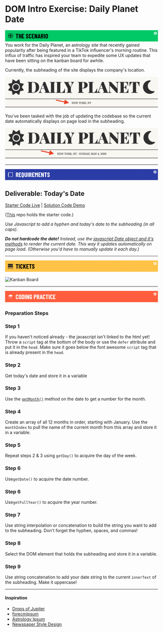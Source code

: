 # DOM Intro Exercise: Daily Planet Date
![Scenario](./assets/banner-scenario.png)
You work for the Daily Planet, an astrology site that recently gained popularity after being featured in a TikTok influencer's morning routine. This influx of traffic has inspired your team to expedite some UX updates that have been sitting on the kanban board for awhile.

Currently, the subheading of the site displays the company's location.

![NEW YORK, NY - SUNDAY, MAY 4, 3000](./assets/example1.png)

You've been tasked with the job of updating the codebase so the current date automatically displays on page load in the subheading.

![NEW YORK, NY - SUNDAY, MAY 4, 3000](./assets/example2.png)

---
![Requirements](./assets/banner-requirements.png)
## Deliverable: Today's Date

[Starter Code Live]( https://pages.git.generalassemb.ly/taylor-darneille/dom-intro-exercise/) | [Solution Code Demo](https://pages.git.generalassemb.ly/taylor-darneille/dom-intro-solution/)

([This](https://git.generalassemb.ly/SEI-Standard-Curriculum/M1L8-dom-intro-wbp) repo holds the starter code.)


_Use Javascript to add a hyphen and today's date to the subheading (in all caps)._

_**Do not hardcode the date!** Instead, use the [javascript Date object and it's methods](https://www.w3schools.com/jsref/jsref_obj_date.asp) to render the current date. This way it updates automatically on page load. (Otherwise you'd have to manually update it each day.)_

---
![Tickets](./assets/banner-tickets.png)

![Kanban Board]()

---
![Coding Practice](./assets/banner-coding.png)

### Preparation Steps

### Step 1

 If you haven't noticed already - the javascript isn't linked to the html yet! Throw a `script` tag at the bottom of the body or use the `defer` attribute and put it in the `head`. Make sure it goes below the font awesome `script` tag that is already present in the `head`.

### Step 2

Get today's date and store it in a variable

### Step 3

Use the [`getMonth()`](https://www.w3schools.com/jsref/jsref_getmonth.asp) method on the date to get a number for the month.

### Step 4

Create an array of all 12 months in order, starting with January. Use the `monthIndex` to pull the name of the current month from this array and store it in a variable.

### Step 5

Repeat steps 2 & 3 using `getDay()` to acquire the day of the week.

### Step 6

Use`getDate()` to acquire the date number.

### Step 6

Use`getFullYear()` to acquire the year number.

### Step 7

Use string interpolation or concatenation to build the string you want to add to the subheading. Don't forget the hyphen, spaces, and commas!

### Step 8

Select the DOM element that holds the subheading and store it in a variable.

### Step 9

Use string concatenation to add your date string to the current `innerText` of the subheading. Make it uppercase!

---
#### Inspiration
* [Drops of Jupiter](https://youtu.be/7Xf-Lesrkuc)
* [forecmipsum](https://forcemipsum.com/)
* [Astrology Ipsum](https://iyanna-buffaloe.github.io/astrology-ipsum/)
* [Newspaper Style Design](https://codepen.io/silkine/pen/QWBxVX)
